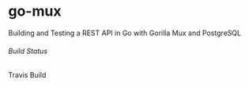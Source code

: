 # go-mux
Building and Testing a REST API in Go with Gorilla Mux and PostgreSQL

###### Build Status
Travis Build 
